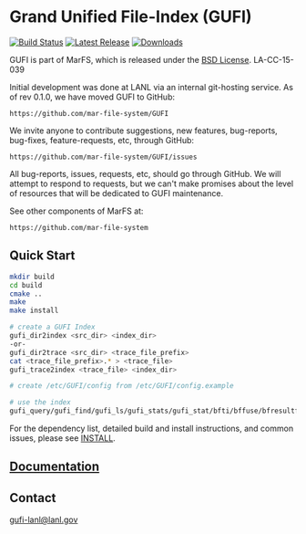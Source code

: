 # Grand Unified File-Index (GUFI)

[![Build Status](https://travis-ci.com/mar-file-system/GUFI.svg?branch=master)](https://travis-ci.com/mar-file-system/GUFI)
[![Latest Release](https://img.shields.io/github/release/mar-file-system/GUFI.svg?style=popout)](https://github.com/mar-file-system/GUFI/releases/latest)
[![Downloads](https://img.shields.io/github/downloads/mar-file-system/GUFI/latest/total.svg?style=popout)](https://github.com/mar-file-system/GUFI/releases/latest)

GUFI is part of MarFS, which is released under the [BSD License](LICENSE.txt).
LA-CC-15-039

Initial development was done at LANL via an internal git-hosting service.
As of rev 0.1.0, we have moved GUFI to GitHub:

    https://github.com/mar-file-system/GUFI

We invite anyone to contribute suggestions, new features, bug-reports,
bug-fixes, feature-requests, etc, through GitHub:

    https://github.com/mar-file-system/GUFI/issues

All bug-reports, issues, requests, etc, should go through GitHub.
We will attempt to respond to requests, but we can't make promises about
the level of resources that will be dedicated to GUFI maintenance.

See other components of MarFS at:

    https://github.com/mar-file-system

## Quick Start
```bash
mkdir build
cd build
cmake ..
make
make install

# create a GUFI Index
gufi_dir2index <src_dir> <index_dir>
-or-
gufi_dir2trace <src_dir> <trace_file_prefix>
cat <trace_file_prefix>.* > <trace_file>
gufi_trace2index <trace_file> <index_dir>

# create /etc/GUFI/config from /etc/GUFI/config.example

# use the index
gufi_query/gufi_find/gufi_ls/gufi_stats/gufi_stat/bfti/bffuse/bfresultfuse/querydb/querydbn
```

For the dependency list, detailed build and install instructions, and common issues, please see [INSTALL](INSTALL).

## [Documentation](docs/README.md)

## Contact
gufi-lanl@lanl.gov
